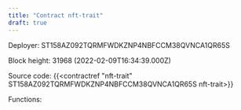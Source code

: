 ```yaml
---
title: "Contract nft-trait"
draft: true
---
```

Deployer: ST158AZ092TQRMFWDKZNP4NBFCCM38QVNCA1QR65S


 



Block height: 31968 (2022-02-09T16:34:39.000Z)

Source code: {{<contractref "nft-trait" ST158AZ092TQRMFWDKZNP4NBFCCM38QVNCA1QR65S nft-trait>}}

Functions:


